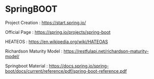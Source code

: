# SpringBOOT

Project Creation : https://start.spring.io/

Official Page : https://spring.io/projects/spring-boot

HEATEOS : https://en.wikipedia.org/wiki/HATEOAS

Richardson Maturity Model : https://restfulapi.net/richardson-maturity-model/

Springboot Material : https://docs.spring.io/spring-boot/docs/current/reference/pdf/spring-boot-reference.pdf
